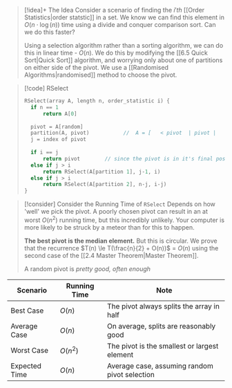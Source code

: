 
> [!idea]+ The Idea
> Consider a scenario of finding the $i'th$ [[Order Statistics|order statstic]] in a set. We know we can find this element in $O(n \cdot \log(n))$ time using a divide and conquer comparison sort. Can we do this faster?
> 
> Using a selection algorithm rather than a sorting algorithm, we can do this in linear time - $O(n)$. We do this by modifying the [[6.5 Quick Sort|Quick Sort]] algorithm, and worrying only about one of partitions on either side of the pivot. We use a [[Randomised Algorithms|randomised]] method to choose the pivot.
> 


> [!code] RSelect
> ```c
> RSelect(array A, length n, order_statistic i) {
> 	if n == 1
> 		return A[0]
> 		
> 	pivot = A[random]
> 	partition(A, pivot)           //  A = [   < pivot  | pivot |      > pivot      ]
> 	j = index of pivot
> 	
> 	if i == j
> 		return pivot        // since the pivot is in it's final position, it is the j'th smallest element
> 	else if j > i
> 		return RSelect(A[partition 1], j-1, i)
> 	else if j > i
> 		return RSelect(A[partition 2], n-j, i-j)
> }
>```


> [!consider] Consider the Running Time of `RSelect`
> Depends on how 'well' we pick the pivot. A poorly chosen pivot can result in an at worst $O(n^2)$ running time, but this incredibly unlikely. Your computer is more likely to be struck by a meteor than for this to happen.
> 
> **The best pivot is the median element.**  But this is circular. We prove that the recurrence $T(n) \le T(\frac{n}{2} + O(n))$ = $O(n)$ using the second case of the [[2.4 Master Theorem|Master Theorem]].
> 
> A random pivot is *pretty good, often enough*

| Scenario        | Running Time        | Note                                           |
|-----------------|---------------------|------------------------------------------------|
| Best Case       | $O(n)$              | The pivot always splits the array in half     |
| Average Case    | $O(n)$              | On average, splits are reasonably good         |
| Worst Case      | $O(n^2)$            | The pivot is the smallest or largest element   |
| Expected Time   | $O(n)$              | Average case, assuming random pivot selection  |





